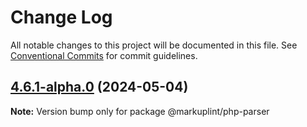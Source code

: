 # Change Log

All notable changes to this project will be documented in this file.
See [Conventional Commits](https://conventionalcommits.org) for commit guidelines.

## [4.6.1-alpha.0](https://github.com/markuplint/markuplint/compare/@markuplint/php-parser@4.6.0...@markuplint/php-parser@4.6.1-alpha.0) (2024-05-04)

**Note:** Version bump only for package @markuplint/php-parser
